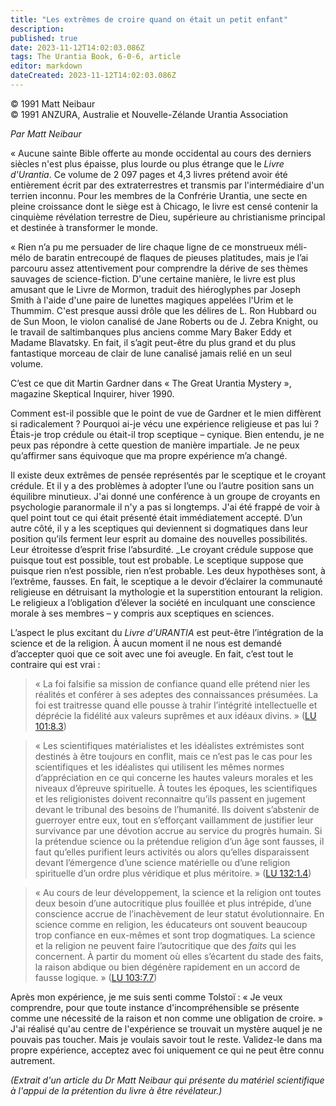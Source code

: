 ```yaml
---
title: "Les extrêmes de croire quand on était un petit enfant"
description: 
published: true
date: 2023-11-12T14:02:03.086Z
tags: The Urantia Book, 6-0-6, article
editor: markdown
dateCreated: 2023-11-12T14:02:03.086Z
---
```



<p class="v-card v-sheet theme--light gray lighten-3 px-2 py-1">© 1991 Matt Neibaur<br>© 1991 ANZURA, Australie et Nouvelle-Zélande Urantia Association</p>


_Par Matt Neibaur_

« Aucune sainte Bible offerte au monde occidental au cours des derniers siècles n'est plus épaisse, plus lourde ou plus étrange que le _Livre d'Urantia_. Ce volume de 2 097 pages et 4,3 livres prétend avoir été entièrement écrit par des extraterrestres et transmis par l'intermédiaire d'un terrien inconnu. Pour les membres de la Confrérie Urantia, une secte en pleine croissance dont le siège est à Chicago, le livre est censé contenir la cinquième révélation terrestre de Dieu, supérieure au christianisme principal et destinée à transformer le monde.

« Rien n’a pu me persuader de lire chaque ligne de ce monstrueux méli-mélo de baratin entrecoupé de flaques de pieuses platitudes, mais je l’ai parcouru assez attentivement pour comprendre la dérive de ses thèmes sauvages de science-fiction. D'une certaine manière, le livre est plus amusant que le Livre de Mormon, traduit des hiéroglyphes par Joseph Smith à l'aide d'une paire de lunettes magiques appelées l'Urim et le Thummim. C'est presque aussi drôle que les délires de L. Ron Hubbard ou de Sun Moon, le violon canalisé de Jane Roberts ou de J. Zebra Knight, ou le travail de saltimbanques plus anciens comme Mary Baker Eddy et Madame Blavatsky. En fait, il s’agit peut-être du plus grand et du plus fantastique morceau de clair de lune canalisé jamais relié en un seul volume.

C’est ce que dit Martin Gardner dans « The Great Urantia Mystery », magazine Skeptical Inquirer, hiver 1990.

Comment est-il possible que le point de vue de Gardner et le mien diffèrent si radicalement ? Pourquoi ai-je vécu une expérience religieuse et pas lui ? Étais-je trop crédule ou était-il trop sceptique – cynique. Bien entendu, je ne peux pas répondre à cette question de manière impartiale. Je ne peux qu’affirmer sans équivoque que ma propre expérience m’a changé.

Il existe deux extrêmes de pensée représentés par le sceptique et le croyant crédule. Et il y a des problèmes à adopter l’une ou l’autre position sans un équilibre minutieux. J'ai donné une conférence à un groupe de croyants en psychologie paranormale il n'y a pas si longtemps. J'ai été frappé de voir à quel point tout ce qui était présenté était immédiatement accepté. D’un autre côté, il y a les sceptiques qui deviennent si dogmatiques dans leur position qu’ils ferment leur esprit au domaine des nouvelles possibilités. Leur étroitesse d’esprit frise l’absurdité. _Le croyant crédule suppose que puisque tout est possible, tout est probable. Le sceptique suppose que puisque rien n’est possible, rien n’est probable. Les deux hypothèses sont, à l’extrême, fausses. En fait, le sceptique a le devoir d’éclairer la communauté religieuse en détruisant la mythologie et la superstition entourant la religion. Le religieux a l’obligation d’élever la société en inculquant une conscience morale à ses membres – y compris aux sceptiques en sciences.

L’aspect le plus excitant du _Livre d’URANTIA_ est peut-être l’intégration de la science et de la religion. À aucun moment il ne nous est demandé d’accepter quoi que ce soit avec une foi aveugle. En fait, c’est tout le contraire qui est vrai :

> « La foi falsifie sa mission de confiance quand elle prétend nier les réalités et conférer à ses adeptes des connaissances présumées. La foi est traitresse quand elle pousse à trahir l’intégrité intellectuelle et déprécie la fidélité aux valeurs suprêmes et aux idéaux divins. » ([LU 101:8.3](/fr/The_Urantia_Book/101#p8_3))

> « Les scientifiques matérialistes et les idéalistes extrémistes sont destinés à être toujours en conflit, mais ce n’est pas le cas pour les scientifiques et les idéalistes qui utilisent les mêmes normes d’appréciation en ce qui concerne les hautes valeurs morales et les niveaux d’épreuve spirituelle. À toutes les époques, les scientifiques et les religionistes doivent reconnaitre qu’ils passent en jugement devant le tribunal des besoins de l’humanité. Ils doivent s’abstenir de guerroyer entre eux, tout en s’efforçant vaillamment de justifier leur survivance par une dévotion accrue au service du progrès humain. Si la prétendue science ou la prétendue religion d’un âge sont fausses, il faut qu’elles purifient leurs activités ou alors qu’elles disparaissent devant l’émergence d’une science matérielle ou d’une religion spirituelle d’un ordre plus véridique et plus méritoire. » ([LU 132:1.4](/fr/The_Urantia_Book/132#p1_4))

> « Au cours de leur développement, la science et la religion ont toutes deux besoin d’une autocritique plus fouillée et plus intrépide, d’une conscience accrue de l’inachèvement de leur statut évolutionnaire. En science comme en religion, les éducateurs ont souvent beaucoup trop confiance en eux-mêmes et sont trop dogmatiques. La science et la religion ne peuvent faire l’autocritique que des *faits* qui les concernent. À partir du moment où elles s’écartent du stade des faits, la raison abdique ou bien dégénère rapidement en un accord de fausse logique. » ([LU 103:7.7](/fr/The_Urantia_Book/103#p7_7))

Après mon expérience, je me suis senti comme Tolstoï : « Je veux comprendre, pour que toute instance d'incompréhensible se présente comme une nécessité de la raison et non comme une obligation de croire. » J'ai réalisé qu'au centre de l'expérience se trouvait un mystère auquel je ne pouvais pas toucher. Mais je voulais savoir tout le reste. Validez-le dans ma propre expérience, acceptez avec foi uniquement ce qui ne peut être connu autrement.

_(Extrait d'un article du Dr Matt Neibaur qui présente du matériel scientifique à l'appui de la prétention du livre à être révélateur.)_

